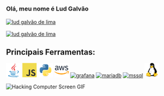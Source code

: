 ###  Olá, meu nome é Lud Galvão

<a href="https://www.linkedin.com/in/lud-galv%C3%A3o/" target="blank"><img align="center" src="https://raw.githubusercontent.com/rahuldkjain/github-profile-readme-generator/master/src/images/icons/Social/linked-in-alt.svg" alt="lud galvão de lima" height="30" width="40" /></a>  

<a href="https://www.kaggle.com/ludgalvo" target="blank"><img align="center" src="https://www.vectorlogo.zone/logos/kaggle/kaggle-icon.svg" alt="lud galvão de lima" height="30" width="40" /></a>

## Principais Ferramentas: 

[<img src="https://raw.githubusercontent.com/devicons/devicon/master/icons/java/java-original.svg" alt="java" width="40" height="40"/>](https://www.java.com)
[<img src="https://raw.githubusercontent.com/devicons/devicon/master/icons/javascript/javascript-original.svg" alt="javascript" width="40" height="40"/>](https://developer.mozilla.org/en-US/docs/Web/JavaScript)
[<img src="https://raw.githubusercontent.com/devicons/devicon/master/icons/python/python-original.svg" alt="python" width="40" height="40"/>](https://www.python.org)
[<img src="https://raw.githubusercontent.com/devicons/devicon/master/icons/amazonwebservices/amazonwebservices-original-wordmark.svg" alt="aws" width="40" height="40"/>](https://aws.amazon.com)
[<img src="https://www.vectorlogo.zone/logos/grafana/grafana-icon.svg" alt="grafana" width="40" height="40"/>](https://grafana.com)
[<img src="https://www.vectorlogo.zone/logos/mariadb/mariadb-icon.svg" alt="mariadb" width="40" height="40"/>](https://mariadb.org/)
[<img src="https://www.svgrepo.com/show/303229/microsoft-sql-server-logo.svg" alt="mssql" width="40" height="40"/>](https://www.microsoft.com/en-us/sql-server)
[<img src="https://raw.githubusercontent.com/devicons/devicon/master/icons/linux/linux-original.svg" alt="linux" width="40" height="40"/>](https://www.linux.org/)


![Hacking Computer Screen GIF](https://tenor.com/pt-BR/view/hacking-computer-screen-green-screen-computer-commands-gif-14181664)

